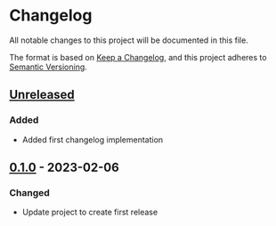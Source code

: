 
# Changelog

All notable changes to this project will be documented in this file.

The format is based on [Keep a Changelog](https://keepachangelog.com/en/1.0.0/),
and this project adheres to [Semantic Versioning](https://semver.org/spec/v2.0.0.html).

## [Unreleased]

### Added

- Added first changelog implementation

## [0.1.0] - 2023-02-06

### Changed

- Update project to create first release

[Unreleased]: https://github.com/LucasBarretto86/LearningDocumentation/compare/0.1.0...HEAD

[0.1.0]: https://github.com/LucasBarretto86/LearningDocumentation/compare/0.1.0
